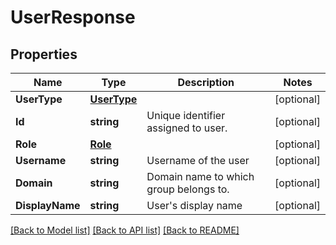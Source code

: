 # UserResponse

## Properties

Name | Type | Description | Notes
------------ | ------------- | ------------- | -------------
**UserType** | [**UserType**](UserType.md) |  | [optional] 
**Id** | **string** | Unique identifier assigned to user. | [optional] 
**Role** | [**Role**](Role.md) |  | [optional] 
**Username** | **string** | Username of the user | [optional] 
**Domain** | **string** | Domain name to which group belongs to. | [optional] 
**DisplayName** | **string** | User&#39;s display name | [optional] 

[[Back to Model list]](../README.md#documentation-for-models) [[Back to API list]](../README.md#documentation-for-api-endpoints) [[Back to README]](../README.md)


